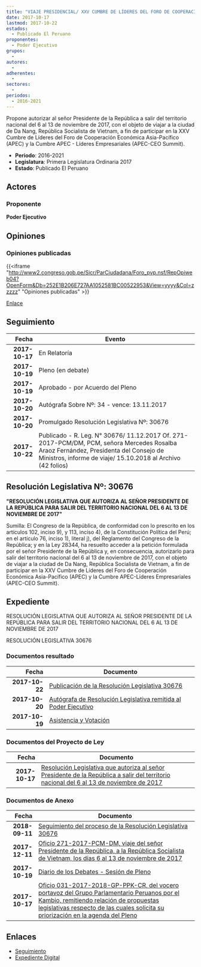 ```yaml
---
title: "VIAJE PRESIDENCIAL/ XXV CUMBRE DE LÍDERES DEL FORO DE COOPERACIÓN ECONÓMICA ASIA-PACÍFICO (APEC) Y LA CUMBRE APEC-LÍDERES EMPRESARIALES (APEC-CEO SUMMIT)"
date: 2017-10-17
lastmod: 2017-10-22
estados: 
  - Publicado El Peruano
proponentes: 
  - Poder Ejecutivo
grupos: 
  - 
autores: 
  - 
adherentes: 
  - 
sectores: 
  - 
periodos: 
  - 2016-2021
---
```


Propone autorizar al señor Presidente de la República a salir del territorio nacional del 6 al 13 de noviembre de 2017, con el objeto de viajar a la ciudad de Da Nang, República Socialista de Vietnam, a fin de participar en la XXV Cumbre de Líderes del Foro de Cooperación Económica Asia-Pacífico (APEC) y la Cumbre APEC - Líderes Empresariales (APEC-CEO Summit).

- **Periodo**: 2016-2021
- **Legislatura**: Primera Legislatura Ordinaria 2017
- **Estado**: Publicado El Peruano

## Actores

### Proponente

**Poder Ejecutivo**


## Opiniones

### Opiniones publicadas

{{<iframe "http://www2.congreso.gob.pe/Sicr/ParCiudadana/Foro_pvp.nsf/RepOpiweb04?OpenForm&Db=252E1B206E727AA1052581BC00522953&View=yyyy&Col=zzzzz" "Opiniones publicadas" >}}

[Enlace](http://www2.congreso.gob.pe/Sicr/ParCiudadana/Foro_pvp.nsf/RepOpiweb04?OpenForm&Db=252E1B206E727AA1052581BC00522953&View=yyyy&Col=zzzzz)

## Seguimiento

| Fecha | Evento |
|------:|--------|
| **2017-10-17** | En Relatoría|
| **2017-10-19** | Pleno (en debate)|
| **2017-10-19** | Aprobado - por Acuerdo del Pleno|
| **2017-10-20** | Autógrafa Sobre Nº: 34 - vence: 13.11.2017|
| **2017-10-20** | Promulgado Resolución Legislativa Nº: 30676|
| **2017-10-22** | Publicado - R. Leg. N° 30676/ 11.12.2017 Of. 271-2017-PCM/DM, PCM, señora Mercedes Rosalba Araoz Fernández, Presidenta del Consejo de Ministros, informe de viaje/ 15.10.2018 al Archivo (42 folios)|

## Resolución Legislativa Nº: 30676

**"RESOLUCIÓN LEGISLATIVA QUE AUTORIZA AL SEÑOR PRESIDENTE DE LA REPÚBLICA PARA SALIR DEL TERRITORIO NACIONAL DEL 6 AL 13 DE NOVIEMBRE DE 2017"**

Sumilla: El Congreso de la República, de conformidad con lo prescrito en los artículos 102, inciso 9), y 113, inciso 4), de la Constitución Política del Perú; en el artículo 76, inciso 1), literal j), del Reglamento del Congreso de la República; y en la Ley 28344, ha resuelto acceder a la petición formulada por el señor Presidente de la República y, en consecuencia, autorizarlo para salir del territorio nacional del 6 al 13 de noviembre de 2017, con el objeto de viajar a la ciudad de Da Nang, República Socialista de Vietnam, a fin de participar en la XXV Cumbre de Líderes del Foro de Cooperación Económica Asia-Pacífico (APEC) y la Cumbre APEC-Líderes Empresariales (APEC-CEO Summit).


## Expediente

RESOLUCIÓN LEGISLATIVA QUE AUTORIZA AL SEÑOR PRESIDENTE DE LA REPÚBLICA PARA SALIR DEL TERRITORIO NACIONAL DEL 6 AL 13 DE NOVIEMBRE DE 2017

RESOLUCIÓN LEGISLATIVA 30676


### Documentos resultado

| Fecha | Documento |
|------:|--------|
| **2017-10-22** | [Publicación de la Resolución Legislativa 30676](http://www.leyes.congreso.gob.pe/Documentos/2016_2021/ADLP/Normas_Legales/30676-RLG.pdf) |
| **2017-10-20** | [Autógrafa de Resolución Legislativa remitida al Poder Ejecutivo](http://www.leyes.congreso.gob.pe/Documentos/2016_2021/ADLP/Texto_Aprobado/AU0201220171020.pdf) |
| **2017-10-19** | [Asistencia y Votación](http://www.leyes.congreso.gob.pe/Documentos/2016_2021/Asistencia_y_Votacion/Proyectos_de_Ley/AV0201220171019..pdf) |

### Documentos del Proyecto de Ley

| Fecha | Documento |
|------:|--------|
| **2017-10-17** | [Resolución Legislativa que autoriza al señor Presidente de la República a salir del territorio nacional del 6 al 13 de noviembre de 2017](http://www.leyes.congreso.gob.pe/Documentos/2016_2021/Proyectos_de_Ley_y_de_Resoluciones_Legislativas/PL0201220171017..pdf) |

### Documentos de Anexo

| Fecha | Documento |
|------:|--------|
| **2018-09-11** | [Seguimiento del proceso de la Resolución Legislativa 30676](http://www.leyes.congreso.gob.pe/Documentos/2016_2021/Seguimiento_de_Proyectos_de_Ley/02012PL20180911..PDF) |
| **2017-12-11** | [Oficio 271-2017-PCM-DM, viaje del señor Presidente de la República, a la República Socialista de Vietnam, los días 6 al 13 de noviembre de 2017](http://www.leyes.congreso.gob.pe/Documentos/2016_2021/Oficios/Poder_Ejecutivo/OFICIO-271-2017-PCM-DM..pdf) |
| **2017-10-19** | [Diario de los Debates - Sesión de Pleno](http://www2.congreso.gob.pe/Sicr/DiarioDebates/Publicad.nsf/SesionesPleno/05256D6E0073DFE9052581BF0062E6CB/$FILE/PLO-2017-16.pdf) |
| **2017-10-17** | [Oficio 031-2017-2018-GP-PPK-CR, del vocero portavoz del Grupo Parlamentario Peruanos por el Kambio, remitiendo relación de propuestas legislativas respecto de las cuales solicita su priorización en la agenda del Pleno](http://www.leyes.congreso.gob.pe/Documentos/2016_2021/Oficios/Congresistas/OFICIO-031-2017-2018-GP-PPK-CR.pdf) |

## Enlaces 

- [Seguimiento](http://www2.congreso.gob.pe/Sicr/TraDocEstProc/CLProLey2016.nsf/f7fff46988ca05b1052578e100829cc7/d4ebdb8a435536d5052581bc00518fe0?OpenDocument)
- [Expediente Digital](http://www2.congreso.gob.pe/Sicr/TraDocEstProc/CLProLey2016.nsf/f7fff46988ca05b1052578e100829cc7/d4ebdb8a435536d5052581bc00518fe0?OpenDocument&Click=05257FB7005EB655.eb71d0cf91d8294e05256cdf006b5706/$Body/0.1C6C)
